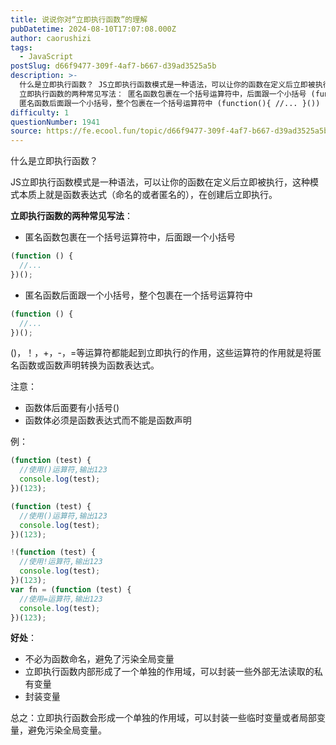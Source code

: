 ```yaml
---
title: 说说你对“立即执行函数”的理解
pubDatetime: 2024-08-10T17:07:08.000Z
author: caorushizi
tags:
  - JavaScript
postSlug: d66f9477-309f-4af7-b667-d39ad3525a5b
description: >-
  什么是立即执行函数？ JS立即执行函数模式是一种语法，可以让你的函数在定义后立即被执行，这种模式本质上就是函数表达式（命名的或者匿名的），在创建后立即执行。
  立即执行函数的两种常见写法： 匿名函数包裹在一个括号运算符中，后面跟一个小括号 (function(){ //... })()
  匿名函数后面跟一个小括号，整个包裹在一个括号运算符中 (function(){ //... }()) ()，！，+
difficulty: 1
questionNumber: 1941
source: https://fe.ecool.fun/topic/d66f9477-309f-4af7-b667-d39ad3525a5b
---
```


什么是立即执行函数？

JS立即执行函数模式是一种语法，可以让你的函数在定义后立即被执行，这种模式本质上就是函数表达式（命名的或者匿名的），在创建后立即执行。

**立即执行函数的两种常见写法**：

- 匿名函数包裹在一个括号运算符中，后面跟一个小括号

```js
(function () {
  //...
})();
```

- 匿名函数后面跟一个小括号，整个包裹在一个括号运算符中

```js
(function () {
  //...
})();
```

()，！，+，-，=等运算符都能起到立即执行的作用，这些运算符的作用就是将匿名函数或函数声明转换为函数表达式。

注意：

- 函数体后面要有小括号()
- 函数体必须是函数表达式而不能是函数声明

例：

```js
(function (test) {
  //使用()运算符,输出123
  console.log(test);
})(123);

(function (test) {
  //使用()运算符,输出123
  console.log(test);
})(123);

!(function (test) {
  //使用!运算符,输出123
  console.log(test);
})(123);
var fn = (function (test) {
  //使用=运算符,输出123
  console.log(test);
})(123);
```

**好处**：

- 不必为函数命名，避免了污染全局变量
- 立即执行函数内部形成了一个单独的作用域，可以封装一些外部无法读取的私有变量
- 封装变量

总之：立即执行函数会形成一个单独的作用域，可以封装一些临时变量或者局部变量，避免污染全局变量。
